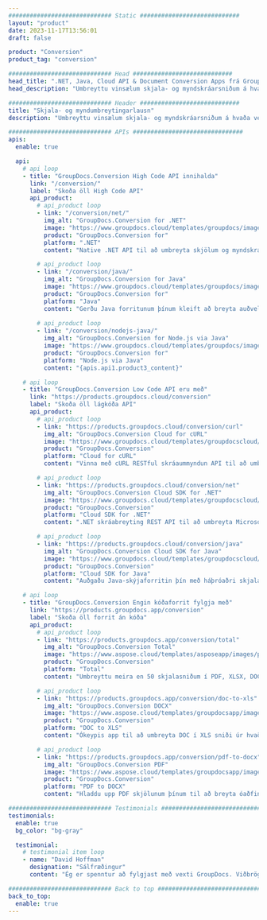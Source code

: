 ```yaml
---
############################# Static ############################
layout: "product"
date: 2023-11-17T13:56:01
draft: false

product: "Conversion"
product_tag: "conversion"

############################# Head ############################
head_title: ".NET, Java, Cloud API & Document Conversion Apps frá GroupDocs"
head_description: "Umbreyttu vinsælum skjala- og myndskráarsniðum á hvaða vettvang sem er með lausnum sem byggjast á forritum og API."

############################# Header ############################
title: "Skjala- og myndumbreytingarlausn"
description: "Umbreyttu vinsælum skjala- og myndskráarsniðum á hvaða vettvang sem er með lausnum sem byggjast á forritum og API."

############################# APIs ###############################
apis:
  enable: true

  api:
    # api loop
    - title: "GroupDocs.Conversion High Code API innihalda"
      link: "/conversion/"
      label: "Skoða öll High Code API"
      api_product:
        # api_product loop
        - link: "/conversion/net/"
          img_alt: "GroupDocs.Conversion for .NET"
          image: "https://www.groupdocs.cloud/templates/groupdocs/images/product-logos/groupdocs-conversion-net.png"
          product: "GroupDocs.Conversion for"
          platform: ".NET"
          content: "Native .NET API til að umbreyta skjölum og myndskráarsniðum nákvæmlega í hvers kyns .NET forritum. Styður við að bæta við myndvatnsmerkjum við umbreytingu."

        # api_product loop
        - link: "/conversion/java/"
          img_alt: "GroupDocs.Conversion for Java"
          image: "https://www.groupdocs.cloud/templates/groupdocs/images/product-logos/groupdocs-conversion-java.png"
          product: "GroupDocs.Conversion for"
          platform: "Java"
          content: "Gerðu Java forritunum þínum kleift að breyta auðveldlega á milli allra staðlaðra skjalasniða, þar á meðal Microsoft Office, PDF, HTML, myndir og mörg önnur."
          
        # api_product loop
        - link: "/conversion/nodejs-java/"
          img_alt: "GroupDocs.Conversion for Node.js via Java"
          image: "https://www.groupdocs.cloud/templates/groupdocs/images/product-logos/groupdocs-conversion-nodejs-java.png"
          product: "GroupDocs.Conversion for"
          platform: "Node.js via Java"
          content: "{apis.api1.product3_content}"

    # api loop
    - title: "GroupDocs.Conversion Low Code API eru með"
      link: "https://products.groupdocs.cloud/conversion"
      label: "Skoða öll lágkóða API"
      api_product:
        # api_product loop
        - link: "https://products.groupdocs.cloud/conversion/curl"
          img_alt: "GroupDocs.Conversion Cloud for cURL"
          image: "https://www.groupdocs.cloud/templates/groupdocscloud/images/sdk/272x272/groupdocs_conversion-for-curl.png"
          product: "GroupDocs.Conversion"
          platform: "Cloud for cURL"
          content: "Vinna með cURL RESTful skráaummyndun API til að umbreyta Microsoft Office, PDF, tölvupósti, Project, HTML og öðrum algengum skráarsniðum á auðveldan hátt í forritunum þínum."

        # api_product loop
        - link: "https://products.groupdocs.cloud/conversion/net"
          img_alt: "GroupDocs.Conversion Cloud SDK for .NET"
          image: "https://www.groupdocs.cloud/templates/groupdocscloud/images/sdk/272x272/groupdocs_conversion-for-net.png"
          product: "GroupDocs.Conversion"
          platform: "Cloud SDK for .NET"
          content: ".NET skráabreyting REST API til að umbreyta Microsoft Office, PDF, tölvupósti, verkefni, HTML og öðrum algengum skráarsniðum á auðveldan hátt á hvaða vettvang sem er með Cloud SDK."

        # api_product loop
        - link: "https://products.groupdocs.cloud/conversion/java"
          img_alt: "GroupDocs.Conversion Cloud SDK for Java"
          image: "https://www.groupdocs.cloud/templates/groupdocscloud/images/sdk/272x272/groupdocs_conversion-for-java.png"
          product: "GroupDocs.Conversion"
          platform: "Cloud SDK for Java"
          content: "Auðgaðu Java-skýjaforritin þín með háþróaðri skjalabreytingareiginleikum á hvaða vettvangi sem er sem getur hringt í REST API."

    # api loop
    - title: "GroupDocs.Conversion Engin kóðaforrit fylgja með"
      link: "https://products.groupdocs.app/conversion"
      label: "Skoða öll forrit án kóða"
      api_product:
        # api_product loop
        - link: "https://products.groupdocs.app/conversion/total"
          img_alt: "GroupDocs.Conversion Total"
          image: "https://www.aspose.cloud/templates/asposeapp/images/products/logo/aspose_conversion-app.png"
          product: "GroupDocs.Conversion"
          platform: "Total"
          content: "Umbreyttu meira en 50 skjalasniðum í PDF, XLSX, DOCX, XPS, HTML og fleira."

        # api_product loop
        - link: "https://products.groupdocs.app/conversion/doc-to-xls"
          img_alt: "GroupDocs.Conversion DOCX"
          image: "https://www.aspose.cloud/templates/groupdocsapp/images/products/logo/groupdocs_words-app.png"
          product: "GroupDocs.Conversion"
          platform: "DOC to XLS"
          content: "Ókeypis app til að umbreyta DOC í XLS sniði úr hvaða vafra sem er."

        # api_product loop
        - link: "https://products.groupdocs.app/conversion/pdf-to-docx"
          img_alt: "GroupDocs.Conversion PDF"
          image: "https://www.aspose.cloud/templates/groupdocsapp/images/products/logo/groupdocs_pdf-app.png"
          product: "GroupDocs.Conversion"
          platform: "PDF to DOCX"
          content: "Hladdu upp PDF skjölunum þínum til að breyta óaðfinnanlega í Word (DOCX) snið."

############################# Testimonials ###############################
testimonials:
  enable: true
  bg_color: "bg-gray"

  testimonial:
    # testimonial item loop
    - name: "David Hoffman"
      designation: "Sálfræðingur"
      content: "Ég er spenntur að fylgjast með vexti GroupDocs. Viðbrögð alls liðsins þíns hefur hjálpað mér mjög, þegar ég tala við einhvern hjá GroupDocs get ég ábyrgst að einhver sé að hlusta og láta hlutina gerast."

############################# Back to top ###############################
back_to_top:
  enable: true
---
```


